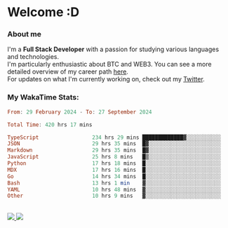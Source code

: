 # Welcome :D

### About me

I'm a **Full Stack Developer** with a passion for studying various languages and technologies. 
</br>
I'm particularly enthusiastic about BTC and WEB3. You can see a more detailed overview of my career path [here](https://yan-pi.vercel.app/).
</br>
For updates on what I'm currently working on, check out my [Twitter](https://twitter.com/yamigake).

### My WakaTime Stats:
<!--START_SECTION:waka-->

```haskell
From: 29 February 2024 - To: 27 September 2024

Total Time: 420 hrs 17 mins

TypeScript                 234 hrs 29 mins █████████████▓░░░░░░░░░░░   54.48 %
JSON                       29 hrs 35 mins  █▓░░░░░░░░░░░░░░░░░░░░░░░   06.87 %
Markdown                   29 hrs 35 mins  █▓░░░░░░░░░░░░░░░░░░░░░░░   06.87 %
JavaScript                 25 hrs 8 mins   █▒░░░░░░░░░░░░░░░░░░░░░░░   05.84 %
Python                     17 hrs 18 mins  █░░░░░░░░░░░░░░░░░░░░░░░░   04.02 %
MDX                        17 hrs 16 mins  █░░░░░░░░░░░░░░░░░░░░░░░░   04.01 %
Go                         14 hrs 34 mins  █░░░░░░░░░░░░░░░░░░░░░░░░   03.39 %
Bash                       13 hrs 1 min    ▓░░░░░░░░░░░░░░░░░░░░░░░░   03.03 %
YAML                       10 hrs 48 mins  ▓░░░░░░░░░░░░░░░░░░░░░░░░   02.51 %
Other                      10 hrs 9 mins   ▓░░░░░░░░░░░░░░░░░░░░░░░░   02.36 %
```

<!--END_SECTION:waka-->

<div style="display: inline_block"><br>
  <a style="border-radius:10px;" href="https://www.linkedin.com/in/yan-fernandes-55a81a201/" target="_blank"><img src="https://skillicons.dev/icons?i=linkedin" target="_blank"</a> 
  <a style="border-radius:10px;" href = "mailto:yanfernandes404@gmail.com"><img src="https://skillicons.dev/icons?i=gmail" target="_blank"></a>
</div>
